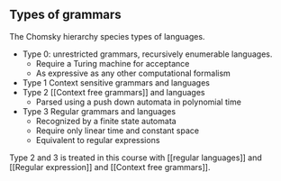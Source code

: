 ## Types of grammars 
The Chomsky hierarchy species types of languages. 

- Type 0: unrestricted grammars, recursively enumerable languages. 
	-	Require a Turing machine for acceptance
	-	As expressive as any other computational formalism 
-	Type 1 Context sensitive grammars and languages 
-	Type 2 [[Context free grammars]] and languages 
	-	Parsed using a push down automata in polynomial time
-	Type 3 Regular grammars and languages
	-	Recognized by a finite state automata
	-	Require only linear time and constant space
	-	Equivalent to regular expressions 

	
Type 2 and 3 is treated in this course with [[regular languages]] and [[Regular expression]] and [[Context free grammars]].